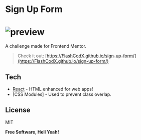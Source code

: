 # Sign Up Form

# ![preview](./src/assets/screenshot.png)

A challenge made for Frontend Mentor.

> Check it out: [https://FlashCodX.github.io/sign-up-form/](https://FlashCodX.github.io/sign-up-form/)

## Tech

- [React] - HTML enhanced for web apps!
- [CSS Modules] - Used to prevent class overlap.

## License

MIT

**Free Software, Hell Yeah!**

[react]: https://reactjs.org/
